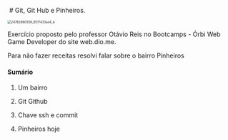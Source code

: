​                                                       # Git, Git Hub e Pinheiros.

<img src="C:\Users\cliente\Desktop\24762660558_8517433ae4_b.jpg" alt="24762660558_8517433ae4_b" style="zoom:50%;" />





Exercício proposto pelo professor Otávio Reis no Bootcamps - Órbi Web Game Developer  do site web.dio.me.

Para não fazer receitas resolvi falar sobre o bairro Pinheiros

#### Sumário

1.  Um bairro

2. Git Github

3. Chave ssh e commit

4. Pinheiros hoje

   





